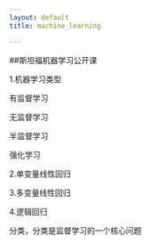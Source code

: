 ```yaml
---
layout: default
title: machine_learning

---
```


##斯坦福机器学习公开课

1.机器学习类型

有监督学习

无监督学习

半监督学习

强化学习

2.单变量线性回归

3.多变量线性回归

4.逻辑回归

分类，分类是监督学习的一个核心问题